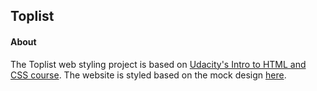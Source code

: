 ## Toplist

#### About

The Toplist web styling project is based on [Udacity's Intro to HTML and CSS course](https://www.udacity.com/course/intro-to-html-and-css--ud304). The website is styled based on the mock design [here](https://storage.googleapis.com/supplemental_media/udacityu/2851598572/mock1-fav-app.pdf).
